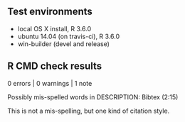 ## Test environments
* local OS X install, R 3.6.0
* ubuntu 14.04 (on travis-ci), R 3.6.0
* win-builder (devel and release)

## R CMD check results

0 errors | 0 warnings | 1 note

  Possibly mis-spelled words in DESCRIPTION:
    Bibtex (2:15)

This is not a mis-spelling, but one kind of citation style.
